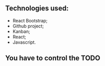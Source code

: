## Technologies used:
- React Bootstrap;
- Github project;
- Kanban;
- React;
- Javascript.

## You have to control the TODO
